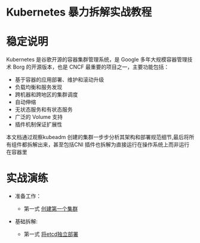 # Kubernetes 暴力拆解实战教程



# 稳定说明

Kubernetes 是谷歌开源的容器集群管理系统，是 Google 多年大规模容器管理技术 Borg 的开源版本，也是 CNCF 最重要的项目之一，主要功能包括：

- 基于容器的应用部署、维护和滚动升级
- 负载均衡和服务发现
- 跨机器和跨地区的集群调度
- 自动伸缩
- 无状态服务和有状态服务
- 广泛的 Volume 支持
- 插件机制保证扩展性



本文档通过观察kubeadm 创建的集群一步步分析其架构和部署规范细节,最后将所有组件都拆解出来，甚至包括CNI 插件也拆解为直接运行在操作系统上而非运行在容器里





# 实战演练

- 准备工作：
  - 第一式  [创建第一个集群](./first-cluster/first-cluster.md)
  
- 基础拆解: 

  - 第一式  [将etcd独立部署](./etcd/etcd.md)

































